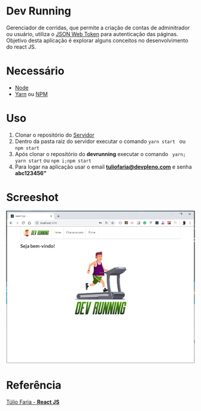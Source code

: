 # Dev Running

Gerenciador de corridas, que permite a criação de contas de adminitrador ou usuário, utiliza o [JSON Web Token](https://jwt.io/) para autenticação das páginas. Objetivo desta aplicação é explorar alguns conceitos no desenvolvimento do react JS.

# Necessário
- [Node](https://nodejs.org/en/)
- [Yarn](https://yarnpkg.com/pt-BR/) ou [NPM](https://www.npmjs.com/get-npm)

# Uso
   
1. Clonar o repositório do [Servidor](https://github.com/tuliofaria/devreactjs-bootcamp-runs-server)
1. Dentro da pasta raiz do servidor executar o comando `yarn start ` ou `npm start`
1. Após clonar o repositório do **devrunning** executar o comando ` yarn; yarn start` ou `npm i;npm start`
1. Para logar na aplicação usar o email **tuliofaria@devpleno.com** e senha **abc123456"**


# Screeshot

 ![](https://github.com/denmarksdev/devrunning/blob/master/Screenshot.jpg?raw=true "Dev Running")


# Referência
[Túlio Faria - **React JS**](https://www.devpleno.com/)

